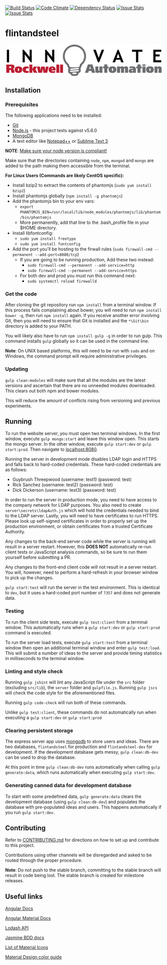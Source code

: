 [![Build Status](https://travis-ci.org/synergistic-silobusters/flintandsteel.svg?branch=master)](https://travis-ci.org/synergistic-silobusters/flintandsteel)
[![Code Climate](https://codeclimate.com/github/synergistic-silobusters/flintandsteel/badges/gpa.svg)](https://codeclimate.com/github/synergistic-silobusters/flintandsteel)
[![Dependency Status](https://gemnasium.com/synergistic-silobusters/flintandsteel.svg)](https://gemnasium.com/synergistic-silobusters/flintandsteel)
[![Issue Stats](http://issuestats.com/github/synergistic-silobusters/flintandsteel/badge/pr?style=flat)](http://issuestats.com/github/synergistic-silobusters/flintandsteel)
[![Issue Stats](http://issuestats.com/github/synergistic-silobusters/flintandsteel/badge/issue?style=flat)](http://issuestats.com/github/synergistic-silobusters/flintandsteel)

# flintandsteel

![Rok-Starter](https://github.com/synergistic-silobusters/flintandsteel/raw/master/src/assets/Innovate-Rockwell-Automation-Black.png)

## Installation

### Prerequisites

The following applications need to be installed:

* [Git](http://git-scm.com/)
* [Node.js](https://nodejs.org/en/) - this project tests against v5.6.0
* [MongoDB](https://www.mongodb.org/)
* A text editor like [Notepad++](https://notepad-plus-plus.org/) or [Sublime Text 3](http://www.sublimetext.com/3)

**NOTE**: [Make sure your node version is compliant!](https://github.com/YashdalfTheGray/flintandsteel/wiki#checking-for-the-right-version-of-node-and-npm)

Make sure that the directories containing `node`, `npm`, `mongod` and `mongo` are added to the path making them accessible from the terminal.

**For Linux Users (Commands are likely CentOS specific):**

* Install bzip2 to extract the contents of phantomjs (`sudo yum install bzip2`)
* Install phantomjs globally (`npm install -g phantomjs`)
* Add the phantomjs bin to your env vars:
  * `export PHANTOMJS_BIN=/usr/local/lib/node_modules/phantomjs/lib/phantom/bin/phantomjs`
  * More permanently, add that line to the .bash_profile file in your $HOME directory.
* Install libfontconfig:
  * `sudo yum install freetype`
  * `sudo yum install fontconfig`
* Add the port you'll be hosting to the firwall rules (`sudo firewall-cmd --permanent --add-port=8080/tcp`)
  * If you are going to be running production, Add these two instead:
    * `sudo firewall-cmd --permanent --add-service=http`
    * `sudo firewall-cmd --permanent --add-service=https`
  * For both dev and prod you must run this command next:
    * `sudo systemctl reload firewalld`

### Get the code

After cloning the git repository run `npm install` from a terminal window. If this process fails complaining about bower, you will need to run `npm install bower -g`, then run `npm install` again. If you receive another error involving Git, then you will need to ensure that Git is installed and the `*\Git\bin` directory is added to your PATH.

You will likely also have to run `npm install gulp -g` in order to run gulp. This command installs `gulp` globally so it can be used in the command line.

**Note**: On UNIX based platforms, this will need to be run with `sudo` and on Windows, the command prompt will require administrative privileges.

### Updating

`gulp clean:modules` will make sure that all the modules are the latest versions and ascertain that there are no unneeded modules downloaded. This clears out both npm and bower modules.

This will reduce the amount of conflicts rising from versioning and previous experiments.

## Running

To run the website server, you must open two terminal windows. In the first window, execute `gulp mongo:start` and leave this window open. This starts the mongo server. In the other window, execute `gulp start:dev` or `gulp start:prod`. Then navigate to [localhost:8080](http://localhost:8080).

Running the server in development mode disables LDAP login and HTTPS and falls back to hard-coded credentials. These hard-coded credentials are as follows:
* Guybrush Threepwood (username: test1) (password: test)
* Rick Sanchez (username: test2) (password: test)
* Dick Dickerson (username: test3) (password: test)

In order to run the server in production mode, you need to have access to the company network for LDAP purposes. You also need to create  `server\secrets\ldapAuth.js` which will hold the credentials needed to bind to the LDAP server. Lastly, you will need to have certificates to run HTTPS. Please look up self-signed certificates in order to properly set up the production environment, or obtain certificates from a trusted Certificate Authority.

Any changes to the back-end server code while the server is running will result in a server restart. However, this **DOES NOT** automatically re-run client tests or JavaScript analysis commands, so be sure to run them yourself before submitting a PR.

Any changes to the front-end client code will not result in a server restart. You will, however, need to perform a hard-refresh in your browser window to pick up the changes.

`gulp start:test` will run the server in the test environment. This is identical to `dev`, but it uses a hard-coded port number of `7357` and does not generate data.

### Testing

To run the client side tests, execute `gulp test:client` from a terminal window. This automatically runs when a `gulp start:dev` or `gulp start:prod` command is executed.

To run the server load tests, execute `gulp start:test` from a terminal window then open an additional terminal window and enter `gulp test:load`. This will submit a number of ideas to the server and provide timing statistics in milliseconds to the terminal window.

### Linting and style check

Running `gulp jshint` will lint any JavaScript file under the `src` folder (excluding `src/lib`), the `server` folder and `gulpfile.js`. Running `gulp jscs` will check the code style for the aforementioned files.

Running `gulp code-check` will run both of these commands.

Unlike `gulp test:client`, these commands do not automatically run when executing a `gulp start:dev` or `gulp start:prod`

### Clearing persistent storage

The express server app uses [mongodb](https://www.npmjs.com/package/mongodb) to store users and ideas. There are two databases, `flintandsteel` for production and `flintandsteel-dev` for development. If the development database gets messy, `gulp clean:db-dev` can be used to drop the database.

At this point in time `gulp clean:db-dev` runs automatically when calling `gulp generate:data`, which runs automatically when executing `gulp start:dev`.

### Generating canned data for development database

To start with some predefined data, `gulp generate:data` clears the development database (using `gulp clean:db-dev`) and populates the database with pre-populated ideas and users. This happens automatically if you run `gulp start:dev`.

## Contributing

Refer to [CONTRIBUTING.md](./CONTRIBUTING.md) for directions on how to set up and contribute to this project.

Contributions using other channels will be disregarded and asked to be routed through the proper procedure.

**Note**: Do not push to the stable branch, committing to the stable branch will result in code being lost. The stable branch is created for milestone releases.

## Useful links

[Angular Docs](https://docs.angularjs.org/api)

[Angular Material Docs](https://material.angularjs.org/#/)

[Lodash API](https://lodash.com/docs)

[Jasmine BDD docs](http://jasmine.github.io/2.3/introduction.html)

[List of Material Icons](https://www.google.com/design/icons/)

[Material Design color guide](http://www.google.com/design/spec/style/color.html#)
